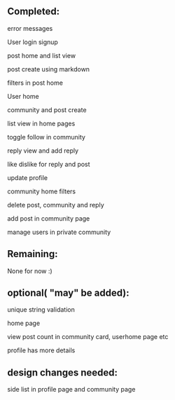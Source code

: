 ## Completed:
error messages

User login signup

post home and list view

post create using markdown

filters in post home

User home

community and post create

list view in home pages

toggle follow in community

reply view and add reply

like dislike for reply and post

update profile

community home filters

delete post, community and reply

add post in community page

manage users in private community
## Remaining:

None for now :)

## optional( "may" be added):
unique string validation

home page

view post count in community card, userhome page etc

profile has more details

## design changes needed:
side list in profile page and community page
